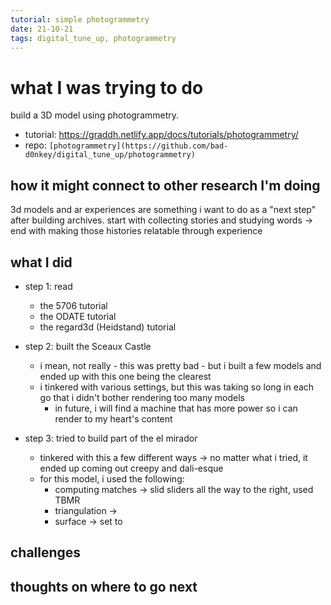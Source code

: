 ```yaml
---
tutorial: simple photogrammetry
date: 21-10-21
tags: digital_tune_up, photogrammetry
---
```


# what I was trying to do

build a 3D model using photogrammetry.

+ tutorial: https://graddh.netlify.app/docs/tutorials/photogrammetry/
+ repo: `[photogrammetry](https://github.com/bad-d0nkey/digital_tune_up/photogrammetry)`

## how it might connect to other research I'm doing

3d models and ar experiences are something i want to do as a "next step" after building archives. start with collecting stories and studying words -> end with making those histories relatable through experience

## what I did

+ step 1: read
  + the 5706 tutorial
  + the ODATE tutorial
  + the regard3d (Heidstand) tutorial

+ step 2: built the Sceaux Castle 
  + i mean, not really - this was pretty bad - but i built a few models and ended up with this one being the clearest
  + i tinkered with various settings, but this was taking so long in each go that i didn't bother rendering too many models
    + in future, i will find a machine that has more power so i can render to my heart's content    

+ step 3: tried to build part of the el mirador
  + tinkered with this a few different ways -> no matter what i tried, it ended up coming out creepy and dali-esque
  + for this model, i used the following:
    + computing matches -> slid sliders all the way to the right, used TBMR
    + triangulation -> 
    + surface -> set to       

## challenges 



## thoughts on where to go next

